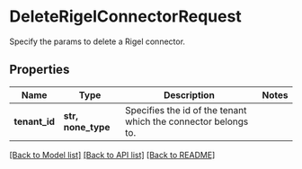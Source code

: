 # DeleteRigelConnectorRequest

Specify the params to delete a Rigel connector.

## Properties
Name | Type | Description | Notes
------------ | ------------- | ------------- | -------------
**tenant_id** | **str, none_type** | Specifies the id of the tenant which the connector belongs to. | 

[[Back to Model list]](../README.md#documentation-for-models) [[Back to API list]](../README.md#documentation-for-api-endpoints) [[Back to README]](../README.md)


